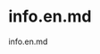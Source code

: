 <!---
⚠️ DANGER: DO NOT EDIT! ⚠️
Changes to this file WILL BREAK Cypress tests in footer.cy.js
If you must modify, update tests first.
-->
# info.en.md

info.en.md
